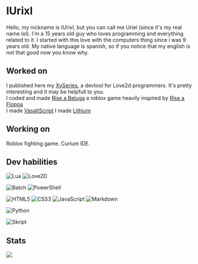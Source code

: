 # IUrixl
Hello, my nickname is IUrixl, but you can call me Uriel (since it's my real name lol).
I'm a 15 years old guy who loves programming and everything related to it. 
I started with this love with the computers thing since i was 9 years old.
My native language is spanish, so if you notice that my english is not that good now you know why.

## Worked on
I published here my [XySeries](https://github.com/IUrixl/XyMeshTool), a devtool for Love2d programmers. It's pretty interesting and it may be helpfull to you. \
I coded and made [Rise a Beluga](https://www.roblox.com/games/9610831222/Small-Update-Raise-a-Beluga) a roblox game heavily inspired by [Rise a Floppa](https://www.roblox.com/games/9772878203/raise-a-floppa-2-4x-Cash)\
I made [VasaltScript](https://github.com/IUrixl/VasaltScript)
I made [Lithium](https://github.com/IUrixl/Lithium)

## Working on
Roblox fighting game.
Curium IDE.

## Dev habilities
![Lua](https://img.shields.io/badge/Lua-044a63?style=for-the-badge&logo=Lua&logoColor=blue)
![Love2D](https://img.shields.io/badge/Love2d-99058a?style=for-the-badge&logo=Love2&logoColor=blue)

![Batch](https://img.shields.io/badge/Batch-%23000000.svg?style=for-the-badge&logo=GNUBash&logoColor=white)
![PowerShell](https://img.shields.io/badge/PowerShell-%235391FE.svg?style=for-the-badge&logo=powershell&logoColor=white) 

![HTML5](https://img.shields.io/badge/html5-%23E34F26.svg?style=for-the-badge&logo=html5&logoColor=white)
![CSS3](https://img.shields.io/badge/css3-%231572B6.svg?style=for-the-badge&logo=css3&logoColor=white)
![JavaScript](https://img.shields.io/badge/javascript-%23323330.svg?style=for-the-badge&logo=javascript&logoColor=%23F7DF1E)
![Markdown](https://img.shields.io/badge/Markdown-044a63?style=for-the-badge&logo=Markdown&logoColor=blue) 

![Python](https://img.shields.io/badge/python-3670A0?style=for-the-badge&logo=python&logoColor=ffdd54)

![Skript](https://img.shields.io/badge/Skript-%23000000.svg?style=for-the-badge&logo=Skript&logoColor=blue)

## Stats
![](https://github-readme-stats.vercel.app/api?username=IUrixl&&show_icons=true&title_color=ffffff&icon_color=bb2acf&text_color=daf7dc&bg_color=151515)
<!--
**IUrixl/IUrixl** is a ✨ _special_ ✨ repository because its `README.md` (this file) appears on your GitHub profile.

Here are some ideas to get you started:

- 🔭 I’m currently working on ...
- 🌱 I’m currently learning ...
- 👯 I’m looking to collaborate on ...
- 🤔 I’m looking for help with ...
- 💬 Ask me about ...
- 📫 How to reach me: ...
- 😄 Pronouns: ...
- ⚡ Fun fact: ...
-->
